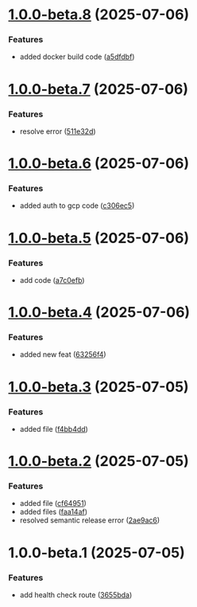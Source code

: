 # [1.0.0-beta.8](https://github.com/Aadinath16/deploy-to-gke/compare/v1.0.0-beta.7...v1.0.0-beta.8) (2025-07-06)


### Features

* added docker build code ([a5dfdbf](https://github.com/Aadinath16/deploy-to-gke/commit/a5dfdbfc46912a22167e41d8a7728c55378850fb))

# [1.0.0-beta.7](https://github.com/Aadinath16/deploy-to-gke/compare/v1.0.0-beta.6...v1.0.0-beta.7) (2025-07-06)


### Features

* resolve error ([511e32d](https://github.com/Aadinath16/deploy-to-gke/commit/511e32d84f2865220261335507e809414aa8501f))

# [1.0.0-beta.6](https://github.com/Aadinath16/deploy-to-gke/compare/v1.0.0-beta.5...v1.0.0-beta.6) (2025-07-06)


### Features

* added auth to gcp code ([c306ec5](https://github.com/Aadinath16/deploy-to-gke/commit/c306ec59adf98f3a34b3fe2a930df970f71e9c40))

# [1.0.0-beta.5](https://github.com/Aadinath16/deploy-to-gke/compare/v1.0.0-beta.4...v1.0.0-beta.5) (2025-07-06)


### Features

* add code ([a7c0efb](https://github.com/Aadinath16/deploy-to-gke/commit/a7c0efb1786f26f6bcf28544b8955673af0d9008))

# [1.0.0-beta.4](https://github.com/Aadinath16/deploy-to-gke/compare/v1.0.0-beta.3...v1.0.0-beta.4) (2025-07-06)


### Features

* added new feat ([63256f4](https://github.com/Aadinath16/deploy-to-gke/commit/63256f4f938a95ca5349099d8a247b2868708445))

# [1.0.0-beta.3](https://github.com/Aadinath16/deploy-to-gke/compare/v1.0.0-beta.2...v1.0.0-beta.3) (2025-07-05)


### Features

* added file ([f4bb4dd](https://github.com/Aadinath16/deploy-to-gke/commit/f4bb4dd10097f6846350c7bb0a0df6137039c1bb))

# [1.0.0-beta.2](https://github.com/Aadinath16/deploy-to-gke/compare/v1.0.0-beta.1...v1.0.0-beta.2) (2025-07-05)


### Features

* added file ([cf64951](https://github.com/Aadinath16/deploy-to-gke/commit/cf64951670935d57aafdce5b14325c0dd4108364))
* added files ([faa14af](https://github.com/Aadinath16/deploy-to-gke/commit/faa14af9487b6e4c12dc4a20b55d451a13b4f452))
* resolved semantic release error ([2ae9ac6](https://github.com/Aadinath16/deploy-to-gke/commit/2ae9ac6ad2b44d78ed92b722a3d8e5ea92d622f2))

# 1.0.0-beta.1 (2025-07-05)


### Features

* add health check route ([3655bda](https://github.com/Aadinath16/deploy-to-gke/commit/3655bdaa39604a5c1c2b4d7ca9a947f021cfbff4))
